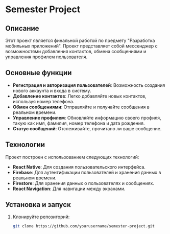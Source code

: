 # Semester Project

## Описание
Этот проект является финальной работой по предмету "Разработка мобильных приложений". Проект представляет собой мессенджер с возможностями добавления контактов, обмена сообщениями и управления профилем пользователя.

## Основные функции
- **Регистрация и авторизация пользователей**: Возможность создания нового аккаунта и входа в систему.
- **Добавление контактов**: Легко добавляйте новых контактов, используя номер телефона.
- **Обмен сообщениями**: Отправляйте и получайте сообщения в реальном времени.
- **Управление профилем**: Обновляйте информацию своего профиля, такую как имя, фамилия, номер телефона и дата рождения.
- **Статус сообщений**: Отслеживайте, прочитано ли ваше сообщение.

## Технологии
Проект построен с использованием следующих технологий:
- **React Native**: Для создания пользовательского интерфейса.
- **Firebase**: Для аутентификации пользователей и хранения данных в реальном времени.
- **Firestore**: Для хранения данных о пользователях и сообщениях.
- **React Navigation**: Для навигации между экранами.

## Установка и запуск
1. Клонируйте репозиторий:
   ```bash
   git clone https://github.com/yourusername/semester-project.git
